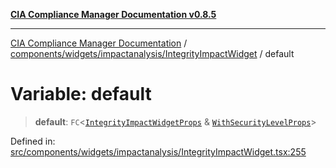 [**CIA Compliance Manager Documentation v0.8.5**](../../../../../README.md)

***

[CIA Compliance Manager Documentation](../../../../../modules.md) / [components/widgets/impactanalysis/IntegrityImpactWidget](../README.md) / default

# Variable: default

> **default**: `FC`\<[`IntegrityImpactWidgetProps`](../interfaces/IntegrityImpactWidgetProps.md) & [`WithSecurityLevelProps`](../../../../../hoc/withSecurityLevelState/interfaces/WithSecurityLevelProps.md)\>

Defined in: [src/components/widgets/impactanalysis/IntegrityImpactWidget.tsx:255](https://github.com/Hack23/cia-compliance-manager/blob/3ae0301247f765ba03c8c0fe645db4718bb8af76/src/components/widgets/impactanalysis/IntegrityImpactWidget.tsx#L255)
